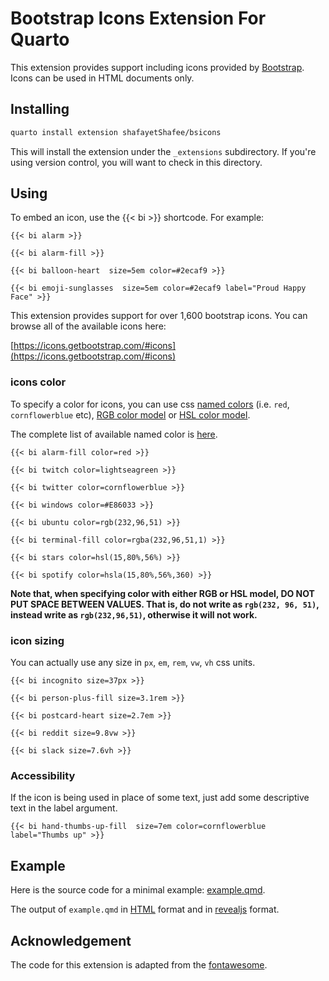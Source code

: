 # Bootstrap Icons Extension For Quarto

This extension provides support including icons provided by [Bootstrap](https://icons.getbootstrap.com/). Icons can be used in HTML documents only.

## Installing

```bash
quarto install extension shafayetShafee/bsicons
```

This will install the extension under the `_extensions` subdirectory.
If you're using version control, you will want to check in this directory.

## Using

To embed an icon, use the {{< bi >}} shortcode. For example:

```
{{< bi alarm >}}

{{< bi alarm-fill >}}

{{< bi balloon-heart  size=5em color=#2ecaf9 >}}

{{< bi emoji-sunglasses  size=5em color=#2ecaf9 label="Proud Happy Face" >}}

```

This extension provides support for over 1,600 bootstrap icons. You can browse all of the available icons here:

[https://icons.getbootstrap.com/#icons](https://icons.getbootstrap.com/#icons)

### icons color

To specify a color for icons, you can use css [named colors](https://developer.mozilla.org/en-US/docs/Web/CSS/color_value#named_colors) (i.e. `red`, `cornflowerblue` etc), [RGB color model](https://developer.mozilla.org/en-US/docs/Web/CSS/color_value#rgb_color_model) or [HSL color model](https://developer.mozilla.org/en-US/docs/Web/CSS/color_value#hsl_color_model).

The complete list of available named color is [here](https://developer.mozilla.org/en-US/docs/Web/CSS/named-color).

```
{{< bi alarm-fill color=red >}}

{{< bi twitch color=lightseagreen >}}

{{< bi twitter color=cornflowerblue >}}

{{< bi windows color=#E86033 >}}

{{< bi ubuntu color=rgb(232,96,51) >}}

{{< bi terminal-fill color=rgba(232,96,51,1) >}}

{{< bi stars color=hsl(15,80%,56%) >}}

{{< bi spotify color=hsla(15,80%,56%,360) >}}
```

**Note that, when specifying color with either RGB or HSL model, DO NOT PUT SPACE BETWEEN VALUES. That is, do not write as `rgb(232, 96, 51)`, instead write as `rgb(232,96,51)`, otherwise it will not work.**


### icon sizing

You can actually use any size in `px`, `em`, `rem`, `vw`, `vh` css units.

```
{{< bi incognito size=37px >}}

{{< bi person-plus-fill size=3.1rem >}}

{{< bi postcard-heart size=2.7em >}}

{{< bi reddit size=9.8vw >}}

{{< bi slack size=7.6vh >}}

```

### Accessibility

If the icon is being used in place of some text, just add some descriptive text in the label argument.

```
{{< bi hand-thumbs-up-fill  size=7em color=cornflowerblue label="Thumbs up" >}}
```

## Example

Here is the source code for a minimal example: [example.qmd](example.qmd).

The output of `example.qmd` in [HTML](https://shafayetshafee.github.io/bsicons/example_html.html) format and in [revealjs](https://shafayetshafee.github.io/bsicons/example.html) format.

## Acknowledgement

The code for this extension is adapted from the [fontawesome](https://github.com/quarto-ext/fontawesome).
